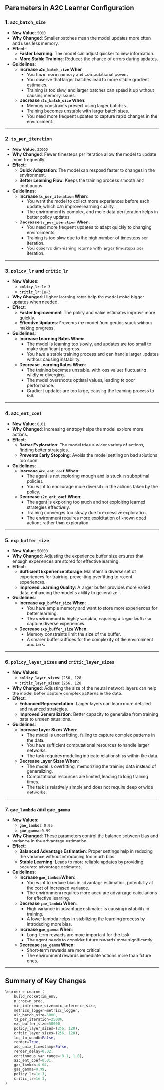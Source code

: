 ## Parameters in A2C Learner Configuration

### 1. `a2c_batch_size`

- **New Value**: `5000`
- **Why Changed**: Smaller batches mean the model updates more often and uses less memory.
- **Effect**:
  - **Faster Learning**: The model can adjust quicker to new information.
  - **More Stable Training**: Reduces the chance of errors during updates.
- **Guidelines**:
  - **Increase `a2c_batch_size` When**:
    - You have more memory and computational power.
    - You observe that larger batches lead to more stable gradient estimates.
    - Training is too slow, and larger batches can speed it up without causing memory issues.
  - **Decrease `a2c_batch_size` When**:
    - Memory constraints prevent using larger batches.
    - Training becomes unstable with larger batch sizes.
    - You need more frequent updates to capture rapid changes in the environment.

---

### 2. `ts_per_iteration`

- **New Value**: `25000`
- **Why Changed**: Fewer timesteps per iteration allow the model to update more frequently.
- **Effect**:
  - **Quick Adaptation**: The model can respond faster to changes in the environment.
  - **Better Learning Flow**: Keeps the training process smooth and continuous.
- **Guidelines**:
  - **Increase `ts_per_iteration` When**:
    - You want the model to collect more experiences before each update, which can improve learning quality.
    - The environment is complex, and more data per iteration helps in better policy updates.
  - **Decrease `ts_per_iteration` When**:
    - You need more frequent updates to adapt quickly to changing environments.
    - Training is too slow due to the high number of timesteps per iteration.
    - You observe diminishing returns with larger timesteps per iteration.

---

### 3. `policy_lr` and `critic_lr`

- **New Values**:
  - **`policy_lr`**: `1e-3`
  - **`critic_lr`**: `1e-3`
- **Why Changed**: Higher learning rates help the model make bigger updates when needed.
- **Effect**:
  - **Faster Improvement**: The policy and value estimates improve more quickly.
  - **Effective Updates**: Prevents the model from getting stuck without making progress.
- **Guidelines**:
  - **Increase Learning Rates When**:
    - The model is learning too slowly, and updates are too small to make significant progress.
    - You have a stable training process and can handle larger updates without causing instability.
  - **Decrease Learning Rates When**:
    - The training becomes unstable, with loss values fluctuating wildly or diverging.
    - The model overshoots optimal values, leading to poor performance.
    - Gradient updates are too large, causing the learning process to fail.

---

### 4. `a2c_ent_coef`

- **New Value**: `0.01`
- **Why Changed**: Increasing entropy helps the model explore more actions.
- **Effect**:
  - **Better Exploration**: The model tries a wider variety of actions, finding better strategies.
  - **Prevents Early Stopping**: Avoids the model settling on bad solutions too soon.
- **Guidelines**:
  - **Increase `a2c_ent_coef` When**:
    - The agent is not exploring enough and is stuck in suboptimal policies.
    - You want to encourage more diversity in the actions taken by the policy.
  - **Decrease `a2c_ent_coef` When**:
    - The agent is exploring too much and not exploiting learned strategies effectively.
    - Training converges too slowly due to excessive exploration.
    - The environment requires more exploitation of known good actions rather than exploration.

---

### 5. `exp_buffer_size`

- **New Value**: `50000`
- **Why Changed**: Adjusting the experience buffer size ensures that enough experiences are stored for effective learning.
- **Effect**:
  - **Sufficient Experience Storage**: Maintains a diverse set of experiences for training, preventing overfitting to recent experiences.
  - **Improved Learning Quality**: A larger buffer provides more varied data, enhancing the model's ability to generalize.
- **Guidelines**:
  - **Increase `exp_buffer_size` When**:
    - You have ample memory and want to store more experiences for better learning.
    - The environment is highly variable, requiring a larger buffer to capture diverse experiences.
  - **Decrease `exp_buffer_size` When**:
    - Memory constraints limit the size of the buffer.
    - A smaller buffer suffices for the complexity of the environment and task.

---

### 6. `policy_layer_sizes` and `critic_layer_sizes`

- **New Values**:
  - **`policy_layer_sizes`**: `(256, 128)`
  - **`critic_layer_sizes`**: `(256, 128)`
- **Why Changed**: Adjusting the size of the neural network layers can help the model better capture complex patterns in the data.
- **Effect**:
  - **Enhanced Representation**: Larger layers can learn more detailed and nuanced strategies.
  - **Improved Generalization**: Better capacity to generalize from training data to unseen situations.
- **Guidelines**:
  - **Increase Layer Sizes When**:
    - The model is underfitting, failing to capture complex patterns in the data.
    - You have sufficient computational resources to handle larger networks.
    - The task requires modeling intricate relationships within the data.
  - **Decrease Layer Sizes When**:
    - The model is overfitting, memorizing the training data instead of generalizing.
    - Computational resources are limited, leading to long training times.
    - The task is relatively simple and does not require deep or wide networks.

---

### 7. `gae_lambda` and `gae_gamma`

- **New Values**:
  - **`gae_lambda`**: `0.95`
  - **`gae_gamma`**: `0.99`
- **Why Changed**: These parameters control the balance between bias and variance in the advantage estimation.
- **Effect**:
  - **Balanced Advantage Estimation**: Proper settings help in reducing the variance without introducing too much bias.
  - **Stable Learning**: Leads to more reliable updates by providing accurate advantage estimates.
- **Guidelines**:
  - **Increase `gae_lambda` When**:
    - You want to reduce bias in advantage estimation, potentially at the cost of increased variance.
    - The environment requires more accurate advantage calculations for effective learning.
  - **Decrease `gae_lambda` When**:
    - High variance in advantage estimates is causing instability in training.
    - A lower lambda helps in stabilizing the learning process by introducing more bias.
  - **Increase `gae_gamma` When**:
    - Long-term rewards are more important for the task.
    - The agent needs to consider future rewards more significantly.
  - **Decrease `gae_gamma` When**:
    - Short-term rewards are more critical.
    - The environment rewards immediate actions more than future ones.

---

## Summary of Key Changes

```python
learner = Learner(
    build_rocketsim_env,
    n_proc=n_proc,
    min_inference_size=min_inference_size,
    metrics_logger=metrics_logger,
    a2c_batch_size=5000,
    ts_per_iteration=25000,
    exp_buffer_size=50000,
    policy_layer_sizes=(256, 128),
    critic_layer_sizes=(256, 128),
    log_to_wandb=False,
    render=True,
    add_unix_timestamp=False,
    render_delay=0.02,
    continuous_var_range=(0.1, 1.0),
    a2c_ent_coef=0.01,
    gae_lambda=0.95,
    gae_gamma=0.99,
    policy_lr=1e-3,
    critic_lr=1e-3,
)
```
